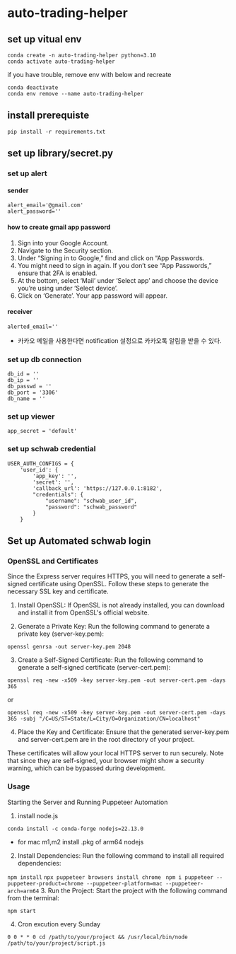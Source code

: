 # auto-trading-helper

## set up vitual env
```
conda create -n auto-trading-helper python=3.10
conda activate auto-trading-helper
```

if you have trouble, remove env with below and recreate

```
conda deactivate
conda env remove --name auto-trading-helper 
```

## install prerequiste
```pip install -r requirements.txt```

## set up library/secret.py
### set up alert
#### sender
```
alert_email='@gmail.com'
alert_password=''
```
#### how to create gmail app password
1. Sign into your Google Account.
2. Navigate to the Security section.
3. Under “Signing in to Google,” find and click on “App Passwords.
4. You might need to sign in again. If you don’t see “App Passwords,” ensure that 2FA is enabled.
5. At the bottom, select ‘Mail’ under ‘Select app’ and choose the device you’re using under ‘Select device’.
6. Click on ‘Generate’. Your app password will appear.
#### receiver
```
alerted_email=''
```
* 카카오 메일을 사용한다면 notification 설정으로 카카오톡 알림을 받을 수 있다.

### set up db connection
```
db_id = ''
db_ip = ''
db_passwd = ''
db_port = '3306'
db_name = ''
```
### set up viewer
```
app_secret = 'default'
```

### set up schwab credential 
```
USER_AUTH_CONFIGS = {
    'user_id': {
        'app_key': '',
        'secret': '',
        'callback_url': 'https://127.0.0.1:8182',
        "credentials": {  
            "username": "schwab_user_id",
            "password": "schwab_password"
        }
    }
```
## Set up Automated schwab login
### OpenSSL and Certificates

Since the Express server requires HTTPS, you will need to generate a self-signed certificate using OpenSSL. Follow these steps to generate the necessary SSL key and certificate.

1. Install OpenSSL: If OpenSSL is not already installed, you can download and install it from OpenSSL's official website.

2. Generate a Private Key: Run the following command to generate a private key (server-key.pem):

```openssl genrsa -out server-key.pem 2048```

3. Create a Self-Signed Certificate: Run the following command to generate a self-signed certificate (server-cert.pem):

```openssl req -new -x509 -key server-key.pem -out server-cert.pem -days 365```

or

```openssl req -new -x509 -key server-key.pem -out server-cert.pem -days 365 -subj "/C=US/ST=State/L=City/O=Organization/CN=localhost"```

4. Place the Key and Certificate: Ensure that the generated server-key.pem and server-cert.pem are in the root directory of your project.

These certificates will allow your local HTTPS server to run securely. Note that since they are self-signed, your browser might show a security warning, which can be bypassed during development.

### Usage
Starting the Server and Running Puppeteer Automation
1. install node.js

```conda install -c conda-forge nodejs=22.13.0```
* for mac m1,m2 install .pkg of arm64 nodejs 
2. Install Dependencies: Run the following command to install all required dependencies:

```npm install```
```npx puppeteer browsers install chrome```
``` npm i puppeteer --puppeteer-product=chrome --puppeteer-platform=mac --puppeteer-arch=arm64```
3. Run the Project: Start the project with the following command from the terminal:

```npm start```

4. Cron excution every Sunday

```
0 0 * * 0 cd /path/to/your/project && /usr/local/bin/node /path/to/your/project/script.js
```
